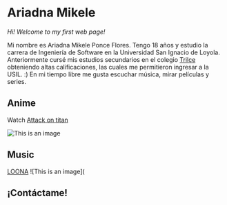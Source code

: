 # Ariadna Mikele

*Hi! Welcome to my first web page!* 

Mi nombre es Ariadna Mikele Ponce Flores. Tengo 18 años y estudio la carrera de Ingeniería de Software en la Universidad San Ignacio de Loyola. Anteriormente cursé mis estudios secundarios en el colegio [Trilce](http://www.trilce.edu.pe/) obteniendo altas calificaciones, las cuales me permitieron ingresar a la USIL. :) 
En mi tiempo libre me gusta escuchar música, mirar películas y series. 

## Anime

Watch [Attack on titan](https://www.crunchyroll.com/attack-on-titan)

![This is an image](https://depor.com/resizer/RAG4KUQ6CCYVWYrhajHv01eDmyE=/580x330/smart/filters:format(jpeg):quality(75)/cloudfront-us-east-1.images.arcpublishing.com/elcomercio/4C32265SENBG7IOGSGZMZ5R4PY.jpg)

## Music
[LOONA](https://youtu.be/_EEo-iE5u_A)
![This is an image](

## ¡Contáctame!

